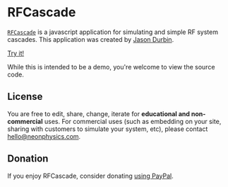 # RFCascade

[`RFCascade`](https://jasondurbin.github.io/RFCascade/) is a javascript application for simulating and simple RF system cascades. This application was created by [Jason Durbin](https://www.linkedin.com/in/jasondurbin/).

[Try it!](https://jasondurbin.github.io/RFCascade/)

While this is intended to be a demo, you're welcome to view the source code.

## License

You are free to edit, share, change, iterate for **educational and non-commercial** uses. For commercial uses (such as embedding on your site, sharing with customers to simulate your system, etc), please contact hello@neonphysics.com.

## Donation

If you enjoy RFCascade, consider donating [using PayPal](https://www.paypal.com/donate/?business=D7S3JKRAAKUNQ&no_recurring=0&currency_code=USD).
